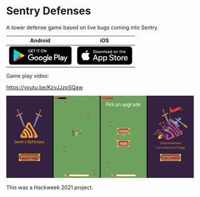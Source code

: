 # Sentry Defenses

A tower defense game based on live bugs coming into Sentry.

| Android | iOS |
|:-:|:-:|
| [<img src=".github/google-play-logo.png" height="50">](https://play.google.com/store/apps/details?id=io.sentry.game.defenses) | [<img src=".github/appstore-logo.png" height="50">](https://apps.apple.com/app/sentry-defenses/id1581116965) |


Game play video:

https://youtu.be/KzvJJzpSQaw

![screenshot](.github/screenshot.png)

This was a Hackweek 2021 project.
